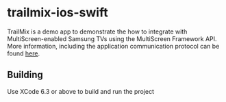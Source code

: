 # trailmix-ios-swift
TrailMix is a demo app to demonstrate the how to integrate with MultiScreen-enabled Samsung TVs using the MultiScreen Framework API. More information, including the application communication protocol can be found [here](https://github.com/MultiScreenSDK/sample-trailmix-tv/blob/master/trailmix.md).

## Building

Use XCode 6.3 or above to build and run the project

